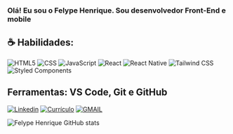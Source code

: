 ### Olá! Eu sou o Felype Henrique. Sou desenvolvedor Front-End e mobile

## ☕ Habilidades:
<div style="display: inline_block">
    <img alt="HTML5" src="https://img.shields.io/badge/HTML5-E34F26?style=for-the-badge&logo=html5&logoColor=white"/>
    <img alt="CSS" src="https://img.shields.io/badge/CSS-239120?&style=for-the-badge&logo=css3&logoColor=white"/>
    <img alt="JavaScript" src="https://img.shields.io/badge/JavaScript-323330?style=for-the-badge&logo=javascript&logoColor=F7DF1E"/>
    <img alt="React" src="https://img.shields.io/badge/React-20232A?style=for-the-badge&logo=react&logoColor=61DAFB"/>
    <img alt="React Native" src="https://img.shields.io/badge/React_Native-20232A?style=for-the-badge&logo=react&logoColor=61DAFB"/>
    <img alt="Tailwind CSS" src="https://img.shields.io/badge/Tailwind_CSS-38B2AC?style=for-the-badge&logo=tailwind-css&logoColor=white"/>
    <img alt="Styled Components" src="https://img.shields.io/badge/styled--components-DB7093?style=for-the-badge&logo=styled-components&logoColor=white"/>
</div>

## Ferramentas: VS Code, Git e GitHub

[![Linkedin](https://img.shields.io/badge/LinkedIn-0077B5?style=for-the-badge&logo=linkedin&logoColor=white)](https://www.linkedin.com/in/felypehenrique/)
[![Currículo](https://img.shields.io/badge/-Resume-999?style=for-the-badge&logo=DropBox&logoColor=white)](https://github.com/Felype-Henrique/Felype-Henrique/raw/main/docs/Curr%C3%ADculo.pdf)
[![GMAIL](https://img.shields.io/badge/Gmail-D14836?style=for-the-badge&logo=gmail&logoColor=white)](mailto:felypehenrique25@gmail.com)

![Felype Henrique GitHub stats](https://github-readme-stats.vercel.app/api?username=Felype-Henrique&show_icons=true&theme=tokyonight)

